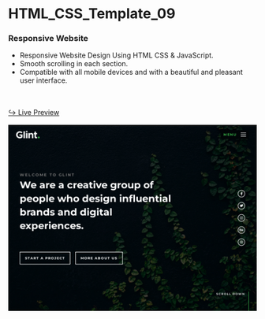 # HTML_CSS_Template_09
### Responsive Website

- Responsive Website Design Using HTML CSS & JavaScript.
- Smooth scrolling in each section.
- Compatible with all mobile devices and with a beautiful and pleasant user interface.

<br/>
<br/>
<a href="https://issakass.github.io/HTML_CSS_Template_19_IssaKass/">↪ Live Preview</a>
<br/>
<br/>
<img align="center" src="preview.png" alt="Preview Image" />
